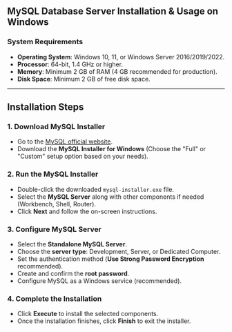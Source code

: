## MySQL Database Server Installation & Usage on Windows

### **System Requirements**

- **Operating System**: Windows 10, 11, or Windows Server 2016/2019/2022.
- **Processor**: 64-bit, 1.4 GHz or higher.
- **Memory**: Minimum 2 GB of RAM (4 GB recommended for production).
- **Disk Space**: Minimum 2 GB of free disk space.

---

## **Installation Steps**

### **1. Download MySQL Installer**
- Go to the [MySQL official website](https://dev.mysql.com/downloads/installer/).
- Download the **MySQL Installer for Windows** (Choose the "Full" or "Custom" setup option based on your needs).

### **2. Run the MySQL Installer**
- Double-click the downloaded `mysql-installer.exe` file.
- Select the **MySQL Server** along with other components if needed (Workbench, Shell, Router).
- Click **Next** and follow the on-screen instructions.

### **3. Configure MySQL Server**
- Select the **Standalone MySQL Server**.
- Choose the **server type**: Development, Server, or Dedicated Computer.
- Set the authentication method (**Use Strong Password Encryption** recommended).
- Create and confirm the **root password**.
- Configure MySQL as a Windows service (recommended).

### **4. Complete the Installation**
- Click **Execute** to install the selected components.
- Once the installation finishes, click **Finish** to exit the installer.